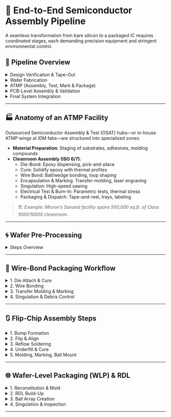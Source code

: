 # 🧠 End-to-End Semiconductor Assembly Pipeline

A seamless transformation from bare silicon to a packaged IC requires coordinated stages, each demanding precision equipment and stringent environmental control.

## 📌 Pipeline Overview

<details>
  <summary>Design Verification & Tape-Out</summary>

**Inputs**: EDA tool streams, Process Design Kits (PDKs)  
**Deliverables**: GDSII layout, validation scripts
</details>

<details>
  <summary>Wafer Fabrication</summary>

**Inputs**: Prime-grade Si wafers, photolithography tools, process chemistries  
**Deliverables**: Patterned wafers housing thousands of dies
</details>

<details>
  <summary>ATMP (Assembly, Test, Mark & Package)</summary>

**Inputs**: Substrates, bonding materials, encapsulants  
**Processes**: Dicing, die-attach, wire/flip-chip bonding, encapsulation, electrical test
</details>

<details>
  <summary>PCB-Level Assembly & Validation</summary>

**Inputs**: Populated PCBs, reflow ovens, inspection stations  
**Outputs**: Verified system boards
</details>

<details>
  <summary>Final System Integration</summary>

**Inputs**: Board-level assemblies, mechanical enclosures  
**Outputs**: Turnkey electronic products (e.g., smartphones, servers)
</details>

---

## 🏭 Anatomy of an ATMP Facility

Outsourced Semiconductor Assembly & Test (OSAT) hubs—or in-house ATMP wings at IDM fabs—are structured into specialized zones:

- **Material Preparation**: Staging of substrates, adhesives, molding compounds  
- **Cleanroom Assembly (ISO 6/7)**:
  - Die-Bond: Epoxy dispensing, pick-and-place
  - Cure: Solidify epoxy with thermal profiles
  - Wire Bond: Ball/wedge bonding, loop shaping
  - Encapsulation & Marking: Transfer-molding, laser engraving
  - Singulation: High-speed sawing
  - Electrical Test & Burn-In: Parametric tests, thermal stress
  - Packaging & Dispatch: Tape-and-reel, trays, labeling

> 🏗️ *Example: Micron’s Sanand facility spans 500,000 sq.ft. of Class 1000/10000 cleanroom.*

---

## 🌀 Wafer Pre-Processing

<details>
  <summary>Steps Overview</summary>

- **Carrier Unloading & EPI Inspection**  
- **Front-Side Protective Tape Lamination**  
- **Backside Thinning via Grinding**  
- **Frame Mounting**  
- **Laser Scribe & Blade Dicing**
</details>

---

## 🔩 Wire-Bond Packaging Workflow

<details>
  <summary>1. Die Attach & Cure</summary>

- **Epoxy Jet Dispense**: Sub-10 nL droplets  
- **Pick-&-Place**: ±2 µm precision  
- **Thermal Cure**: 150 °C for 90 s
</details>

<details>
  <summary>2. Wire Bonding</summary>

- **Ball Formation**: EFO spark  
- **Bonding Sequence**: Ball-to-pad, stitch bond  
- **Loop Control**: Shape and height optimized
</details>

<details>
  <summary>3. Transfer Molding & Marking</summary>

- **Molding Press**: 300 bar @ 175 °C  
- **Laser Ablation**: 355 nm UV laser
</details>

<details>
  <summary>4. Singulation & Debris Control</summary>

- **Precision Sawing**: <30 µm kerf  
- **Ionized Air Curtains**: Debris removal
</details>

---

## 🔃 Flip-Chip Assembly Steps

<details>
  <summary>1. Bump Formation</summary>

- Electroplating SnAgCu (~80 µm)
</details>

<details>
  <summary>2. Flip & Align</summary>

- Sub-1 µm vision-guided placement
</details>

<details>
  <summary>3. Reflow Soldering</summary>

- Nitrogen peak: 245 °C
</details>

<details>
  <summary>4. Underfill & Cure</summary>

- Capillary infiltration, cure @ 125 °C
</details>

<details>
  <summary>5. Molding, Marking, Ball Mount</summary>

- Glob-top, laser coding  
- BGA attach and inert-atmosphere reflow
</details>

---

## 🌐 Wafer-Level Packaging (WLP) & RDL

<details>
  <summary>1. Reconstitution & Mold</summary>

- Die sorting onto carrier wafers  
- Epoxy encapsulation to reconstitute wafer
</details>

<details>
  <summary>2. RDL Build-Up</summary>

- Spin-coating PI/BCB  
- Cu sputter & lithography  
- Up to 5 routing layers
</details>

<details>
  <summary>3. Ball Array Creation</summary>

- Cu pillars, SAC305 caps  
- Reflow for adhesion
</details>

<details>
  <summary>4. Singulation & Inspection</summary>

- Laser/blade dicing  
- AOI & X-ray analysis
</details>

---

